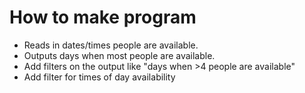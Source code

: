 ﻿# How to make program

- Reads in dates/times people are available.
- Outputs days when most people are available.
- Add filters on the output like "days when >4 people are available"
- Add filter for times of day availability
